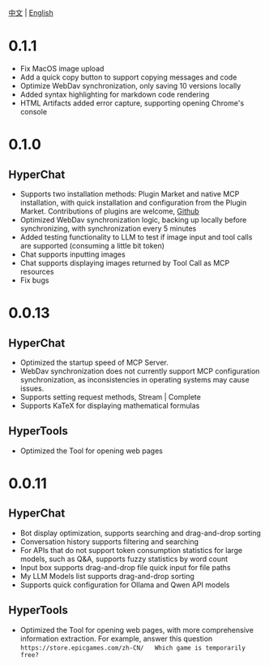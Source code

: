 [中文](ChangeLog.zh.md) | [English](ChangeLog.md)


# 0.1.1

* Fix MacOS image upload
* Add a quick copy button to support copying messages and code
* Optimize WebDav synchronization, only saving 10 versions locally
* Added syntax highlighting for markdown code rendering
* HTML Artifacts added error capture, supporting opening Chrome's console

# 0.1.0

## HyperChat

* Supports two installation methods: Plugin Market and native MCP installation, with quick installation and configuration from the Plugin Market. Contributions of plugins are welcome, [Github](https://github.com/BigSweetPotatoStudio/HyperChatMCP)
* Optimized WebDav synchronization logic, backing up locally before synchronizing, with synchronization every 5 minutes
* Added testing functionality to LLM to test if image input and tool calls are supported (consuming a little bit token)
* Chat supports inputting images
* Chat supports displaying images returned by Tool Call as MCP resources
* Fix bugs

# 0.0.13

## HyperChat

* Optimized the startup speed of MCP Server.
* WebDav synchronization does not currently support MCP configuration synchronization, as inconsistencies in operating systems may cause issues.
* Supports setting request methods, Stream | Complete
* Supports KaTeX for displaying mathematical formulas

## HyperTools

* Optimized the Tool for opening web pages

# 0.0.11

## HyperChat

* Bot display optimization, supports searching and drag-and-drop sorting
* Conversation history supports filtering and searching
* For APIs that do not support token consumption statistics for large models, such as Q&A, supports fuzzy statistics by word count
* Input box supports drag-and-drop file quick input for file paths
* My LLM Models list supports drag-and-drop sorting
* Supports quick configuration for Ollama and Qwen API models

## HyperTools

* Optimized the Tool for opening web pages, with more comprehensive information extraction. For example, answer this question `https://store.epicgames.com/zh-CN/   Which game is temporarily free?`